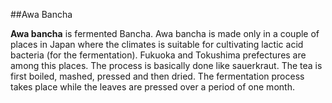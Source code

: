 ##Awa Bancha

**Awa bancha** is fermented Bancha. Awa bancha is made only in a couple of places in Japan where the climates is suitable for cultivating lactic acid bacteria (for the fermentation). Fukuoka and Tokushima prefectures are among this places. The process is basically done like sauerkraut. The tea is first boiled, mashed, pressed and then dried. The fermentation process takes place while the leaves are pressed over a period of one month. 
